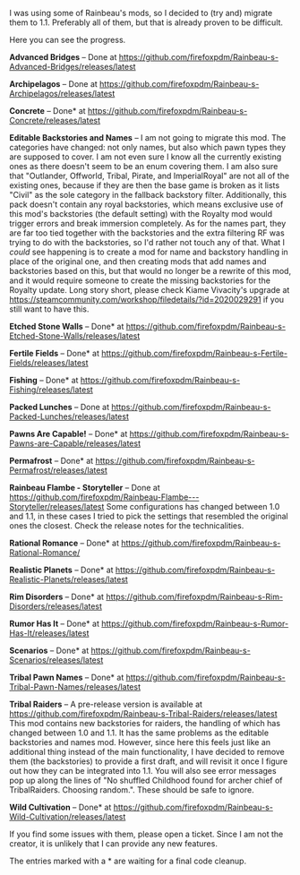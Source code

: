I was using some of Rainbeau's mods, so I decided to (try and) migrate them to 1.1. Preferably all of them, but that is already proven to be difficult.

Here you can see the progress.

**Advanced Bridges** – Done at https://github.com/firefoxpdm/Rainbeau-s-Advanced-Bridges/releases/latest

**Archipelagos** – Done at https://github.com/firefoxpdm/Rainbeau-s-Archipelagos/releases/latest

**Concrete** – Done* at https://github.com/firefoxpdm/Rainbeau-s-Concrete/releases/latest

**Editable Backstories and Names** – I am not going to migrate this mod. The categories have changed: not only names, but also which pawn types they are supposed to cover. I am not even sure I know all the currently existing ones as there doesn't seem to be an enum covering them. I am also sure that "Outlander, Offworld, Tribal, Pirate, and ImperialRoyal" are not all of the existing ones, because if they are then the base game is broken as it lists "Civil" as the sole category in the fallback backstory filter. Additionally, this pack doesn't contain any royal backstories, which means exclusive use of this mod's backstories (the default setting) with the Royalty mod would trigger errors and break immersion completely. As for the names part, they are far too tied together with the backstories and the extra filtering RF was trying to do with the backstories, so I'd rather not touch any of that.
What I *could* see happening is to create a mod for name and backstory handling in place of the original one, and then creating mods that add names and backstories based on this, but that would no longer be a rewrite of this mod, and it would require someone to create the missing backstories for the Royalty update.
Long story short, please check Kiame Vivacity's upgrade at https://steamcommunity.com/workshop/filedetails/?id=2020029291 if you still want to have this.

**Etched Stone Walls** – Done* at https://github.com/firefoxpdm/Rainbeau-s-Etched-Stone-Walls/releases/latest

**Fertile Fields** – Done* at https://github.com/firefoxpdm/Rainbeau-s-Fertile-Fields/releases/latest

**Fishing** – Done* at https://github.com/firefoxpdm/Rainbeau-s-Fishing/releases/latest

**Packed Lunches** – Done at https://github.com/firefoxpdm/Rainbeau-s-Packed-Lunches/releases/latest

**Pawns Are Capable!** – Done* at https://github.com/firefoxpdm/Rainbeau-s-Pawns-are-Capable/releases/latest

**Permafrost** – Done* at https://github.com/firefoxpdm/Rainbeau-s-Permafrost/releases/latest

**Rainbeau Flambe - Storyteller** – Done at https://github.com/firefoxpdm/Rainbeau-Flambe---Storyteller/releases/latest Some configurations has changed between 1.0 and 1.1, in these cases I tried to pick the settings that resembled the original ones the closest. Check the release notes for the technicalities.

**Rational Romance** – Done* at https://github.com/firefoxpdm/Rainbeau-s-Rational-Romance/

**Realistic Planets** – Done* at https://github.com/firefoxpdm/Rainbeau-s-Realistic-Planets/releases/latest

**Rim Disorders** – Done* at https://github.com/firefoxpdm/Rainbeau-s-Rim-Disorders/releases/latest

**Rumor Has It** –  Done* at https://github.com/firefoxpdm/Rainbeau-s-Rumor-Has-It/releases/latest

**Scenarios** – Done* at https://github.com/firefoxpdm/Rainbeau-s-Scenarios/releases/latest

**Tribal Pawn Names** – Done* at https://github.com/firefoxpdm/Rainbeau-s-Tribal-Pawn-Names/releases/latest

**Tribal Raiders** – A pre-release version is available at https://github.com/firefoxpdm/Rainbeau-s-Tribal-Raiders/releases/latest This mod contains new backstories for raiders, the handling of which has changed between 1.0 and 1.1. It has the same problems as the editable backstories and names mod. However, since here this feels just like an additional thing instead of the main functionality, I have decided to remove them (the backstories) to provide a first draft, and will revisit it once I figure out how they can be integrated into 1.1. You will also see error messages pop up along the lines of "No shuffled Childhood found for archer chief of TribalRaiders. Choosing random.". These should be safe to ignore.

**Wild Cultivation** – Done* at https://github.com/firefoxpdm/Rainbeau-s-Wild-Cultivation/releases/latest

If you find some issues with them, please open a ticket. Since I am not the creator, it is unlikely that I can provide any new features.

The entries marked with a * are waiting for a final code cleanup.
